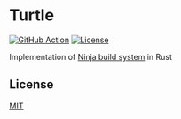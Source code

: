# Turtle

[![GitHub Action](https://img.shields.io/github/workflow/status/raviqqe/turtle/test?style=flat-square)](https://github.com/raviqqe/turtle/actions)
[![License](https://img.shields.io/github/license/raviqqe/turtle.svg?style=flat-square)](LICENSE)

Implementation of [Ninja build system](https://github.com/ninja-build/ninja) in Rust

## License

[MIT](LICENSE)

